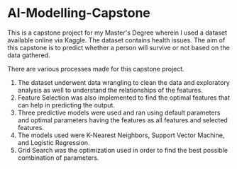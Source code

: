 # AI-Modelling-Capstone

This is a capstone project for my Master's Degree wherein I used a dataset available online via Kaggle.
The dataset contains health issues.
The aim of this capstone is to predict whether a person will survive or not based on the data gathered.

There are various processes made for this capstone project.
1. The dataset underwent data wrangling to clean the data and exploratory analysis as well to understand the relationships of the features.
2. Feature Selection was also implemented to find the optimal features that can help in predicting the output.
3. Three predictive models were used and ran using default parameters and optimal parameters having the features as all features and selected features. 
4. The models used were K-Nearest Neighbors, Support Vector Machine, and Logistic Regression.
5. Grid Search was the optimization used in order to find the best possible combination of parameters.
